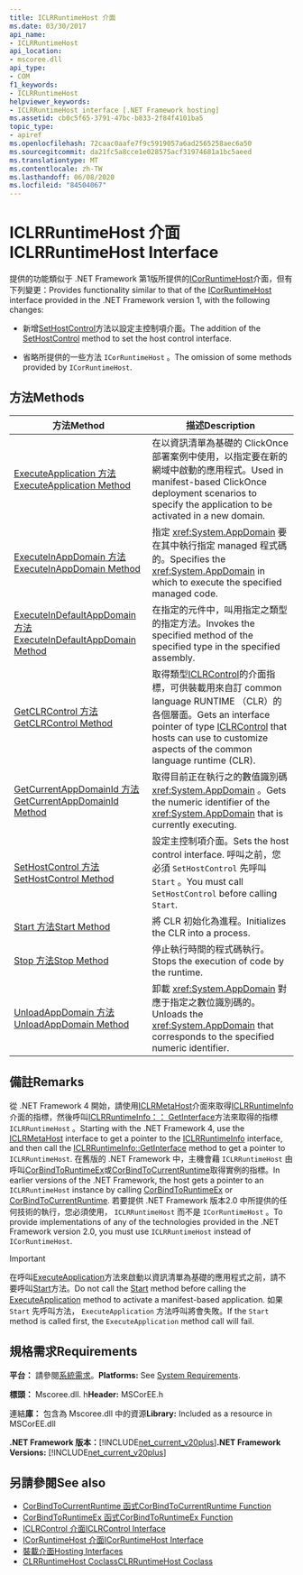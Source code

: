 ```yaml
---
title: ICLRRuntimeHost 介面
ms.date: 03/30/2017
api_name:
- ICLRRuntimeHost
api_location:
- mscoree.dll
api_type:
- COM
f1_keywords:
- ICLRRuntimeHost
helpviewer_keywords:
- ICLRRuntimeHost interface [.NET Framework hosting]
ms.assetid: cb0c5f65-3791-47bc-b833-2f84f4101ba5
topic_type:
- apiref
ms.openlocfilehash: 72caac0aafe7f9c5919057a6ad2565258aec6a50
ms.sourcegitcommit: da21fc5a8cce1e028575acf31974681a1bc5aeed
ms.translationtype: MT
ms.contentlocale: zh-TW
ms.lasthandoff: 06/08/2020
ms.locfileid: "84504067"
---
```

# <a name="iclrruntimehost-interface"></a><span data-ttu-id="d2721-102">ICLRRuntimeHost 介面</span><span class="sxs-lookup"><span data-stu-id="d2721-102">ICLRRuntimeHost Interface</span></span>
<span data-ttu-id="d2721-103">提供的功能類似于 .NET Framework 第1版所提供的[ICorRuntimeHost](icorruntimehost-interface.md)介面，但有下列變更：</span><span class="sxs-lookup"><span data-stu-id="d2721-103">Provides functionality similar to that of the [ICorRuntimeHost](icorruntimehost-interface.md) interface provided in the .NET Framework version 1, with the following changes:</span></span>  
  
- <span data-ttu-id="d2721-104">新增[SetHostControl](iclrruntimehost-sethostcontrol-method.md)方法以設定主控制項介面。</span><span class="sxs-lookup"><span data-stu-id="d2721-104">The addition of the [SetHostControl](iclrruntimehost-sethostcontrol-method.md) method to set the host control interface.</span></span>  
  
- <span data-ttu-id="d2721-105">省略所提供的一些方法 `ICorRuntimeHost` 。</span><span class="sxs-lookup"><span data-stu-id="d2721-105">The omission of some methods provided by `ICorRuntimeHost`.</span></span>  
  
## <a name="methods"></a><span data-ttu-id="d2721-106">方法</span><span class="sxs-lookup"><span data-stu-id="d2721-106">Methods</span></span>  
  
|<span data-ttu-id="d2721-107">方法</span><span class="sxs-lookup"><span data-stu-id="d2721-107">Method</span></span>|<span data-ttu-id="d2721-108">描述</span><span class="sxs-lookup"><span data-stu-id="d2721-108">Description</span></span>|  
|------------|-----------------|  
|[<span data-ttu-id="d2721-109">ExecuteApplication 方法</span><span class="sxs-lookup"><span data-stu-id="d2721-109">ExecuteApplication Method</span></span>](iclrruntimehost-executeapplication-method.md)|<span data-ttu-id="d2721-110">在以資訊清單為基礎的 ClickOnce 部署案例中使用，以指定要在新的網域中啟動的應用程式。</span><span class="sxs-lookup"><span data-stu-id="d2721-110">Used in manifest-based ClickOnce deployment scenarios to specify the application to be activated in a new domain.</span></span>|  
|[<span data-ttu-id="d2721-111">ExecuteInAppDomain 方法</span><span class="sxs-lookup"><span data-stu-id="d2721-111">ExecuteInAppDomain Method</span></span>](iclrruntimehost-executeinappdomain-method.md)|<span data-ttu-id="d2721-112">指定 <xref:System.AppDomain> 要在其中執行指定 managed 程式碼的。</span><span class="sxs-lookup"><span data-stu-id="d2721-112">Specifies the <xref:System.AppDomain> in which to execute the specified managed code.</span></span>|  
|[<span data-ttu-id="d2721-113">ExecuteInDefaultAppDomain 方法</span><span class="sxs-lookup"><span data-stu-id="d2721-113">ExecuteInDefaultAppDomain Method</span></span>](iclrruntimehost-executeindefaultappdomain-method.md)|<span data-ttu-id="d2721-114">在指定的元件中，叫用指定之類型的指定方法。</span><span class="sxs-lookup"><span data-stu-id="d2721-114">Invokes the specified method of the specified type in the specified assembly.</span></span>|  
|[<span data-ttu-id="d2721-115">GetCLRControl 方法</span><span class="sxs-lookup"><span data-stu-id="d2721-115">GetCLRControl Method</span></span>](iclrruntimehost-getclrcontrol-method.md)|<span data-ttu-id="d2721-116">取得類型[ICLRControl](iclrcontrol-interface.md)的介面指標，可供裝載用來自訂 common language RUNTIME （CLR）的各個層面。</span><span class="sxs-lookup"><span data-stu-id="d2721-116">Gets an interface pointer of type [ICLRControl](iclrcontrol-interface.md) that hosts can use to customize aspects of the common language runtime (CLR).</span></span>|  
|[<span data-ttu-id="d2721-117">GetCurrentAppDomainId 方法</span><span class="sxs-lookup"><span data-stu-id="d2721-117">GetCurrentAppDomainId Method</span></span>](iclrruntimehost-getcurrentappdomainid-method.md)|<span data-ttu-id="d2721-118">取得目前正在執行之的數值識別碼 <xref:System.AppDomain> 。</span><span class="sxs-lookup"><span data-stu-id="d2721-118">Gets the numeric identifier of the <xref:System.AppDomain> that is currently executing.</span></span>|  
|[<span data-ttu-id="d2721-119">SetHostControl 方法</span><span class="sxs-lookup"><span data-stu-id="d2721-119">SetHostControl Method</span></span>](iclrruntimehost-sethostcontrol-method.md)|<span data-ttu-id="d2721-120">設定主控制項介面。</span><span class="sxs-lookup"><span data-stu-id="d2721-120">Sets the host control interface.</span></span> <span data-ttu-id="d2721-121">呼叫之前，您必須 `SetHostControl` 先呼叫 `Start` 。</span><span class="sxs-lookup"><span data-stu-id="d2721-121">You must call `SetHostControl` before calling `Start`.</span></span>|  
|[<span data-ttu-id="d2721-122">Start 方法</span><span class="sxs-lookup"><span data-stu-id="d2721-122">Start Method</span></span>](iclrruntimehost-start-method.md)|<span data-ttu-id="d2721-123">將 CLR 初始化為進程。</span><span class="sxs-lookup"><span data-stu-id="d2721-123">Initializes the CLR into a process.</span></span>|  
|[<span data-ttu-id="d2721-124">Stop 方法</span><span class="sxs-lookup"><span data-stu-id="d2721-124">Stop Method</span></span>](iclrruntimehost-stop-method.md)|<span data-ttu-id="d2721-125">停止執行時間的程式碼執行。</span><span class="sxs-lookup"><span data-stu-id="d2721-125">Stops the execution of code by the runtime.</span></span>|  
|[<span data-ttu-id="d2721-126">UnloadAppDomain 方法</span><span class="sxs-lookup"><span data-stu-id="d2721-126">UnloadAppDomain Method</span></span>](iclrruntimehost-unloadappdomain-method.md)|<span data-ttu-id="d2721-127">卸載 <xref:System.AppDomain> 對應于指定之數位識別碼的。</span><span class="sxs-lookup"><span data-stu-id="d2721-127">Unloads the <xref:System.AppDomain> that corresponds to the specified numeric identifier.</span></span>|  
  
## <a name="remarks"></a><span data-ttu-id="d2721-128">備註</span><span class="sxs-lookup"><span data-stu-id="d2721-128">Remarks</span></span>  
 <span data-ttu-id="d2721-129">從 .NET Framework 4 開始，請使用[ICLRMetaHost](iclrmetahost-interface.md)介面來取得[ICLRRuntimeInfo](iclrruntimeinfo-interface.md)介面的指標，然後呼叫[ICLRRuntimeInfo：： GetInterface](iclrruntimeinfo-getinterface-method.md)方法來取得的指標 `ICLRRuntimeHost` 。</span><span class="sxs-lookup"><span data-stu-id="d2721-129">Starting with the .NET Framework 4, use the [ICLRMetaHost](iclrmetahost-interface.md) interface to get a pointer to the [ICLRRuntimeInfo](iclrruntimeinfo-interface.md) interface, and then call the [ICLRRuntimeInfo::GetInterface](iclrruntimeinfo-getinterface-method.md) method to get a pointer to `ICLRRuntimeHost`.</span></span> <span data-ttu-id="d2721-130">在舊版的 .NET Framework 中，主機會藉 `ICLRRuntimeHost` 由呼叫[CorBindToRuntimeEx](corbindtoruntimeex-function.md)或[CorBindToCurrentRuntime](corbindtocurrentruntime-function.md)取得實例的指標。</span><span class="sxs-lookup"><span data-stu-id="d2721-130">In earlier versions of the .NET Framework, the host gets a pointer to an `ICLRRuntimeHost` instance by calling [CorBindToRuntimeEx](corbindtoruntimeex-function.md) or [CorBindToCurrentRuntime](corbindtocurrentruntime-function.md).</span></span> <span data-ttu-id="d2721-131">若要提供 .NET Framework 版本2.0 中所提供的任何技術的執行，您必須使用， `ICLRRuntimeHost` 而不是 `ICorRuntimeHost` 。</span><span class="sxs-lookup"><span data-stu-id="d2721-131">To provide implementations of any of the technologies provided in the .NET Framework version 2.0, you must use `ICLRRuntimeHost` instead of `ICorRuntimeHost`.</span></span>  
  
> [!IMPORTANT]
> <span data-ttu-id="d2721-132">在呼叫[ExecuteApplication](iclrruntimehost-executeapplication-method.md)方法來啟動以資訊清單為基礎的應用程式之前，請不要呼叫[Start](iclrruntimehost-start-method.md)方法。</span><span class="sxs-lookup"><span data-stu-id="d2721-132">Do not call the [Start](iclrruntimehost-start-method.md) method before calling the [ExecuteApplication](iclrruntimehost-executeapplication-method.md) method to activate a manifest-based application.</span></span> <span data-ttu-id="d2721-133">如果 `Start` 先呼叫方法， `ExecuteApplication` 方法呼叫將會失敗。</span><span class="sxs-lookup"><span data-stu-id="d2721-133">If the `Start` method is called first, the `ExecuteApplication` method call will fail.</span></span>  
  
## <a name="requirements"></a><span data-ttu-id="d2721-134">規格需求</span><span class="sxs-lookup"><span data-stu-id="d2721-134">Requirements</span></span>  
 <span data-ttu-id="d2721-135">**平台：** 請參閱[系統需求](../../get-started/system-requirements.md)。</span><span class="sxs-lookup"><span data-stu-id="d2721-135">**Platforms:** See [System Requirements](../../get-started/system-requirements.md).</span></span>  
  
 <span data-ttu-id="d2721-136">**標頭：** Mscoree.dll. h</span><span class="sxs-lookup"><span data-stu-id="d2721-136">**Header:** MSCorEE.h</span></span>  
  
 <span data-ttu-id="d2721-137">連結**庫：** 包含為 Mscoree.dll 中的資源</span><span class="sxs-lookup"><span data-stu-id="d2721-137">**Library:** Included as a resource in MSCorEE.dll</span></span>  
  
 <span data-ttu-id="d2721-138">**.NET Framework 版本：**[!INCLUDE[net_current_v20plus](../../../../includes/net-current-v20plus-md.md)]</span><span class="sxs-lookup"><span data-stu-id="d2721-138">**.NET Framework Versions:** [!INCLUDE[net_current_v20plus](../../../../includes/net-current-v20plus-md.md)]</span></span>  
  
## <a name="see-also"></a><span data-ttu-id="d2721-139">另請參閱</span><span class="sxs-lookup"><span data-stu-id="d2721-139">See also</span></span>

- [<span data-ttu-id="d2721-140">CorBindToCurrentRuntime 函式</span><span class="sxs-lookup"><span data-stu-id="d2721-140">CorBindToCurrentRuntime Function</span></span>](corbindtocurrentruntime-function.md)
- [<span data-ttu-id="d2721-141">CorBindToRuntimeEx 函式</span><span class="sxs-lookup"><span data-stu-id="d2721-141">CorBindToRuntimeEx Function</span></span>](corbindtoruntimeex-function.md)
- [<span data-ttu-id="d2721-142">ICLRControl 介面</span><span class="sxs-lookup"><span data-stu-id="d2721-142">ICLRControl Interface</span></span>](iclrcontrol-interface.md)
- [<span data-ttu-id="d2721-143">ICorRuntimeHost 介面</span><span class="sxs-lookup"><span data-stu-id="d2721-143">ICorRuntimeHost Interface</span></span>](icorruntimehost-interface.md)
- [<span data-ttu-id="d2721-144">裝載介面</span><span class="sxs-lookup"><span data-stu-id="d2721-144">Hosting Interfaces</span></span>](hosting-interfaces.md)
- [<span data-ttu-id="d2721-145">CLRRuntimeHost Coclass</span><span class="sxs-lookup"><span data-stu-id="d2721-145">CLRRuntimeHost Coclass</span></span>](clrruntimehost-coclass.md)

